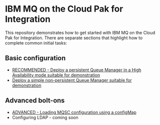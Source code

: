 # IBM MQ on the Cloud Pak for Integration
This repository demonstrates how to get started with IBM MQ on the Cloud Pak for Integration. There are separate sections that highlight how to complete common initial tasks:

## Basic configuration
* [RECOMMENDED - Deploy a persistent Queue Manager in a High Availability mode suitable for demonstration](instructions/multiInstance.md)
* [Deploy a simple non-persistent Queue Manager suitable for demonstration](instructions/nonPersistent.md)

## Advanced bolt-ons
* [ADVANCED - Loading MQSC configuration using a configMap](instructions/configMap.md)
* Configuring LDAP - coming soon

